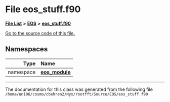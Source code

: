 
# File eos\_stuff.f90


[**File List**](files.md) **>** [**EOS**](dir_2a6406f09975eea078703cc63b0e3416.md) **>** [**eos\_stuff.f90**](eos__stuff_8f90.md)

[Go to the source code of this file.](eos__stuff_8f90_source.md)












## Namespaces

| Type | Name |
| ---: | :--- |
| namespace | [**eos\_module**](namespaceeos__module.md) <br> |















------------------------------
The documentation for this class was generated from the following file `/home/uni06/cosmo/cbehren2/Nyx/rootfft/Source/EOS/eos_stuff.f90`